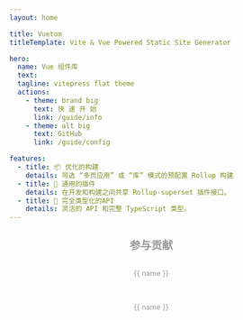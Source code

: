 ```yaml
---
layout: home

title: Vuetom
titleTemplate: Vite & Vue Powered Static Site Generator

hero:
  name: Vue 组件库
  text: 
  tagline: vitepress flat theme 
  actions:
    - theme: brand big
      text: 快 速 开 始
      link: /guide/info
    - theme: alt big
      text: GitHub
      link: /guide/config

features:
  - title: 📦 优化的构建
    details: 可选 “多页应用” 或 “库” 模式的预配置 Rollup 构建
  - title: 🔩 通用的插件
    details: 在开发和构建之间共享 Rollup-superset 插件接口。
  - title: 🔑 完全类型化的API
    details: 灵活的 API 和完整 TypeScript 类型。
---
```


<div class="frontpage sponsors">
  <h2>参与贡献</h2>
  <div class="platinum-sponsors">
    <a v-for="{ href, src, name, id } of sponsors.filter(s => s.tier === 'platinum')" :href="href" target="_blank" rel="noopener" aria-label="sponsor-img">
      <img :src="src" :alt="name" :id="`sponsor-${id}`">
      <p>{{ name }}</p>
    </a>
  </div>
  <div class="gold-sponsors">
    <a v-for="{ href, src, name, id } of sponsors.filter(s => s.tier !== 'platinum')" :href="href" target="_blank" rel="noopener" aria-label="sponsor-img">
      <img :src="src" :alt="name" :id="`sponsor-${id}`">
      <p>{{ name }}</p>
    </a>
  </div>
</div>

<script setup>
import { onMounted } from 'vue'
import pk from 'vitepress-theme-vuetom/package.json'

const sponsors = [
  {
    "id": "vue",
    "name": "Vue",
    // "href": "https://v3.cn.vuejs.org/",
    // "src": "https://v3.cn.vuejs.org/logo.png",
    "tier": "platinum"
  },
  {
    "id": "vite",
    "name": "Vite",
    // "href": "https://vitejs.cn/",
    // "src": "https://vitejs.cn/logo.svg"
  },
  {
    "id": "vitepress",
    "name": "Vitepress",
    // "href": "https://fttp.jjf-tech.cn/vitepress/",
    // "src": "https://v3.cn.vuejs.org/logo.png"
  },
  {
    "id": "elementplus",
    "name": "Element Plus",
    // "href": "https://element-plus.gitee.io/zh-CN/",
    // "src": "https://element-plus.gitee.io/images/element-plus-logo.svg"
  }
]

function fetchReleaseTag() {
  onMounted(() => {
    const dom = document.getElementsByClassName('name')
    const mainTitle = dom[0]
    const docsReleaseTag = document.createElement('span')
    docsReleaseTag.classList.add('release-tag')
    const releaseTagName = `v${pk.version}`
    docsReleaseTag.innerText = releaseTagName
    if (releaseTagName !== undefined) {
      mainTitle.appendChild(docsReleaseTag)
    }
    // fetch('https://api.github.com/repos/vitejs/docs-cn/releases/latest')
    //   .then((res) => res.json())
    //   .then((json) => {
    //     const mainTitle = document.getElementById('main-title')
    //     mainTitle.style.position = 'relative'

    //     const docsReleaseTag = document.createElement('span')
    //     docsReleaseTag.classList.add('release-tag')
    //     const releaseTagName = json.tag_name
    //     docsReleaseTag.innerText = releaseTagName

    //     if (releaseTagName !== undefined) {
    //       mainTitle.appendChild(docsReleaseTag)
    //     }
    //   })
  })
}

fetchReleaseTag()
</script>

<style>
.sponsors {
  padding: 0 1.5rem 2rem;
  font-size: 0.8rem;
}

.sponsors a {
  color: #999;
  margin: 1em;
  display: block;
}

.sponsors img {
  max-width: 160px;
  max-height: 40px;
}

.sponsors.frontpage {
  text-align: center;
}

.sponsors.frontpage img {
  display: inline-block;
  vertical-align: middle;
}

.sponsors.frontpage h2 {
  color: #999;
  font-size: 1.2rem;
  border: none;
}

.sponsors.sidebar a img {
  max-height: 36px;
}

.platinum-sponsors {
  margin-bottom: 1.5em;
}

.platinum-sponsors a img {
  max-width: 240px;
  max-height: 60px;
}

.gold-sponsors {
  display: flex;
  flex-wrap: wrap;
  justify-content: space-evenly;
  align-items: center;
}

</style>

